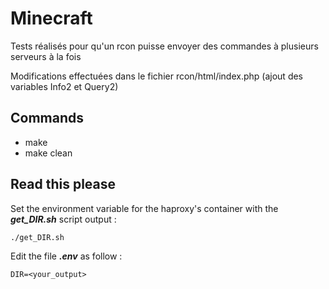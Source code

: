 # Minecraft
Tests réalisés pour qu'un rcon puisse envoyer des commandes à plusieurs serveurs à la fois

Modifications effectuées dans le fichier rcon/html/index.php (ajout des variables Info2 et Query2)

## Commands
- make
- make clean

## Read this please
Set the environment variable for the haproxy's container with the ***get_DIR.sh*** script output :  
```
./get_DIR.sh 
```
Edit the file ***.env*** as follow : 
```
DIR=<your_output>
```
